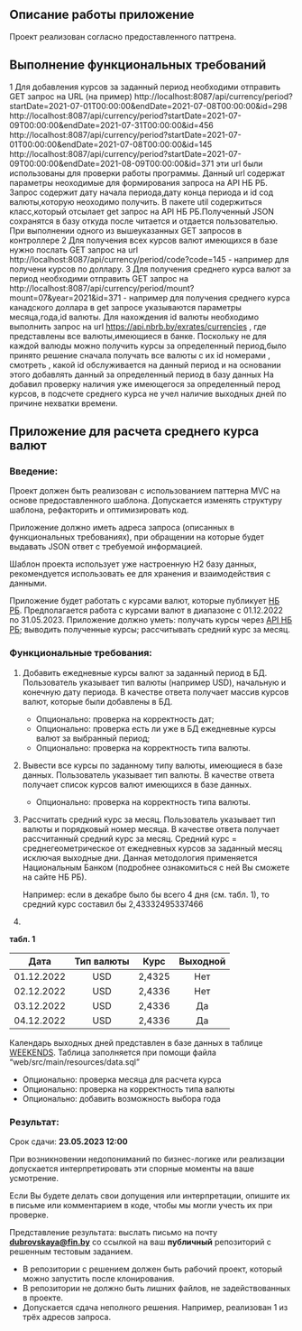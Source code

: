 ## Описание работы приложение 
Проект реализован согласно предоставленного паттрена.
## Выполнение функциональных требований 
1 Для добавления курсов за заданный период необходими отправить GET запрос на 
URL (на пример) 
http://localhost:8087/api/currency/period?startDate=2021-07-01T00:00:00&endDate=2021-07-08T00:00:00&id=298
http://localhost:8087/api/currency/period?startDate=2021-07-09T00:00:00&endDate=2021-07-31T00:00:00&id=456
http://localhost:8087/api/currency/period?startDate=2021-07-01T00:00:00&endDate=2021-07-08T00:00:00&id=145
http://localhost:8087/api/currency/period?startDate=2021-07-09T00:00:00&endDate=2021-08-09T00:00:00&id=371
эти url были использованы для проверки работы программы.
Данный url содержат параметры неоходимые для формирования запроса на API НБ РБ. Запрос содержит дату начала периода,дату конца периода и id сод валюты,которую неоходимо получить. В пакете util содержиться класс,который отсылает get запрос на API НБ РБ.Полученный JSON  сохранятся в базу откуда после читается и отдается пользователью. При выполнении одного из вышеуказанных GET запросов в контроллере
2 Для получения всех курсов валют имеющихся в базе нужно послать GET запрос на url
http://localhost:8087/api/currency/period/code?code=145 - например для получени курсов по доллару.
3 Для получения среднего курса валют за период необходими отправить GET запрос на 
http://localhost:8087/api/currency/period/mount?mount=07&year=2021&id=371 - например для получения среднего курса канадского доллара
в get запросе указываются параметры месяца,года,id валюты.
Для нахождения id валюты необходимо выполнить запрос на url  https://api.nbrb.by/exrates/currencies , где представлены все валюты,имеющиеся в банке. 
Поскольку не для каждой валюды можно получить курсы за определенный период,было принято решение сначала получать все валюты с их id номерами , смотреть , какой id обслуживается на данный период и на основании этого добавлять данный за определенный период в базу данных
На добавил проверку наличия уже имеющегося за определенный перод курсов, в подсчете среднего курса не учел наличие выходных дней по причине нехватки времени.



## Приложение для расчета среднего курса валют

### Введение:
Проект должен быть реализован с использованием паттерна MVC на основе предоставленного шаблона. Допускается изменять структуру шаблона, рефакторить и оптимизировать код.

Приложение должно иметь адреса запроса (описанных в функциональных требованиях), при обращении на которые будет выдавать JSON ответ с требуемой информацией.

Шаблон проекта использует уже настроенную H2 базу данных, рекомендуется использовать ее для хранения и взаимодействия с данными.

Приложение будет работать с курсами валют, которые публикует [НБ РБ](https://www.nbrb.by/statistics/rates/ratesdaily). 
Предполагается работа с курсами валют в диапазоне с 01.12.2022 по 31.05.2023. Приложение должно уметь: получать курсы через [API НБ РБ](https://www.nbrb.by/apihelp/exrates); выводить полученные курсы; рассчитывать средний курс за месяц.
### Функциональные требования:
1. Добавить ежедневные курсы валют за заданный период в БД. Пользователь указывает тип валюты (например USD), начальную и конечную дату периода. В качестве ответа получает массив курсов валют, которые были добавлены в БД.
   - Опционально: проверка на корректность дат;
   - Опционально: проверка есть ли уже в БД ежедневные курсы валют за выбранный период;
   - Опционально: проверка на корректность типа валюты.
3. Вывести все курсы по заданному типу валюты, имеющиеся в базе данных. Пользователь указывает тип валюты. В качестве ответа получает список курсов валют имеющихся в базе данных.
   - Опционально: проверка на корректность типа валюты.
4. Рассчитать средний курс за месяц. Пользователь указывает тип валюты и порядковый номер месяца. В качестве ответа получает рассчитанный средний курс за месяц.
      Средний курс = среднегеометрическое от ежедневных курсов за заданный месяц исключая выходные дни. Данная методология применяется Национальным Банком (подробнее ознакомиться с ней Вы сможете на сайте НБ РБ).

      Например: если в декабре было бы всего 4 дня (см. табл. 1), то средний курс составил бы 2,43332495337466
5. 
**табл. 1**

| Дата | Тип валюты | Курс | Выходной |
|:----------:|:----------:|:-------------:|:-----------------:|
| 01.12.2022 | USD | 2,4325 | Нет|
| 02.12.2022 | USD | 2,4336 |Нет|
| 03.12.2022 | USD | 2,4336 |Да |
| 04.12.2022 | USD | 2,4336 |Да |

Календарь выходных дней представлен в базе данных в таблице [WEEKENDS](https://github.com/amelenas/rpa_internship_2023/blob/master/web/src/main/resources/data.sql). Таблица заполняется при помощи файла “web/src/main/resources/data.sql”
 - Опционально: проверка месяца для расчета курса
 - Опционально: проверка на корректность типа валюты
 - Опционально: добавить возможность выбора года

### Результат:
Срок сдачи: **23.05.2023 12:00**

При возникновении недопониманий по бизнес-логике или реализации допускается интерпретировать эти спорные моменты на ваше усмотрение.

Если Вы будете делать свои допущения или интерпретации, опишите их в письме или комментарием в коде, чтобы мы могли учесть их при проверке.

Представление результата: выслать письмо на почту **dubrovskaya@fin.by** со ссылкой на ваш **публичный** репозиторий с решенным тестовым заданием.
-  В репозитории с решением должен быть рабочий проект, который можно запустить после клонирования.
- В репозитории не должно быть лишних файлов, не задействованных в проекте.
- Допускается сдача неполного решения. Например, реализован 1 из трёх адресов запроса.
